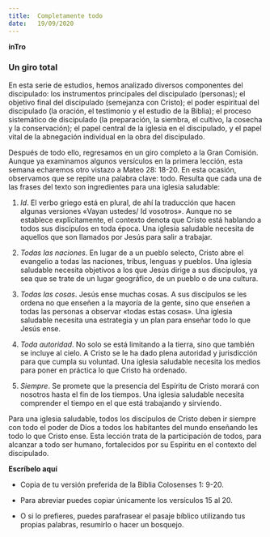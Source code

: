 ```yaml
---
title:  Completamente todo
date:   19/09/2020
---
```


**inTro**

### Un giro total

En esta serie de estudios, hemos analizado diversos componentes del discipulado: los instrumentos principales del discipulado (personas); el objetivo final del discipulado (semejanza con Cristo); el poder espiritual del discipulado (la oración, el testimonio y el estudio de la Biblia); el proceso sistemático de discipulado (la preparación, la siembra, el cultivo, la cosecha y la conservación); el papel central de la iglesia en el discipulado, y el papel vital de la abnegación individual en la obra del discipulado.

Después de todo ello, regresamos en un giro completo a la Gran Comisión. Aunque ya examinamos algunos versículos en la primera lección, esta semana echaremos otro vistazo a Mateo 28: 18-20. En esta ocasión, observamos que se repite una palabra clave: todo. Resulta que cada una de las frases del texto son ingredientes para una iglesia saludable:

1. _Id_. El verbo griego está en plural, de ahí la traducción que hacen algunas versiones «Vayan ustedes/ Id vosotros». Aunque no se establece explícitamente, el contexto denota que Cristo está hablando a todos sus discípulos en toda época. Una iglesia saludable necesita de aquellos que son llamados por Jesús para salir a trabajar.

2. _Todas las naciones_. En lugar de a un pueblo selecto, Cristo abre el evangelio a todas las naciones, tribus, lenguas y pueblos. Una iglesia saludable necesita objetivos a los que Jesús dirige a sus discípulos, ya sea que se trate de un lugar geográfico, de un pueblo o de una cultura.

3. _Todas las cosas_. Jesús ense muchas cosas. A sus discípulos se les ordena no que enseñen a la mayoría de la gente, sino que enseñen a todas las personas a observar «todas estas cosas». Una iglesia saludable necesita una estrategia y un plan para enseñar todo lo que Jesús ense.

4. _Toda autoridad_. No solo se está limitando a la tierra, sino que también se incluye al cielo. A Cristo se le ha dado plena autoridad y jurisdicción para que cumpla su voluntad. Una iglesia saludable necesita los medios para poner en práctica lo que Cristo ha ordenado.

5. _Siempre_. Se promete que la presencia del Espíritu de Cristo morará con nosotros hasta el fin de los tiempos. Una iglesia saludable necesita comprender el tiempo en el que está trabajando y sirviendo.

Para una iglesia saludable, todos los discípulos de Cristo deben ir siempre con todo el poder de Dios a todos los habitantes del mundo enseñando les todo lo que Cristo ense. Esta lección trata de la participación de todos, para alcanzar a todo ser humano, fortalecidos por su Espíritu en el contexto del discipulado.

**Escríbelo aquí**

- Copia de tu versión preferida de la Biblia Colosenses 1: 9-20.

- Para abreviar puedes copiar únicamente los versículos 15 al 20.

- O si lo prefieres, puedes parafrasear el pasaje bíblico utilizando tus propias palabras, resumirlo o hacer un bosquejo.
